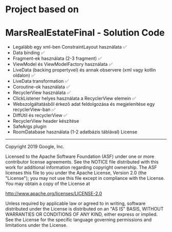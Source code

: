 
# Project based on
MarsRealEstateFinal - Solution Code
===================================

   - Legalább egy xml-ben ConstraintLayout használata :white_check_mark: 
   - Data binding :white_check_mark: 
   - Fragment-ek használata (2-3 fragment) :white_check_mark: 
   - ViewModel és ViewModelFactory használata :white_check_mark: 
   - LiveData (backing propertyvel) és annak observere (xml vagy kotlin oldalon) :white_check_mark: 
   - LiveData transformation :white_check_mark: 
   - Coroutine-ok használata :white_check_mark: 
   - RecyclerView használata :white_check_mark: 
   - ClickListener helyes használata a RecyclerView elemein :white_check_mark: 
   - Webszolgáltatásből érkező adat feldolgozása és megjelenítése egy recyclerView-ban :white_check_mark: 
   - DiffUtil és recyclerView :white_check_mark: 
   - RecyclerView header készítése
   - SafeArgs plugin
   - RoomDatabase használata (1-2 adatbázis táblával)
License
-------

Copyright 2019 Google, Inc.

Licensed to the Apache Software Foundation (ASF) under one or more contributor
license agreements.  See the NOTICE file distributed with this work for
additional information regarding copyright ownership.  The ASF licenses this
file to you under the Apache License, Version 2.0 (the "License"); you may not
use this file except in compliance with the License.  You may obtain a copy of
the License at

  http://www.apache.org/licenses/LICENSE-2.0

Unless required by applicable law or agreed to in writing, software
distributed under the License is distributed on an "AS IS" BASIS, WITHOUT
WARRANTIES OR CONDITIONS OF ANY KIND, either express or implied.  See the
License for the specific language governing permissions and limitations under
the License.
